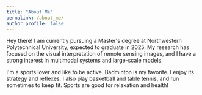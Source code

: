 ```yaml
---
title: "About Me"
permalink: /about_me/
author_profile: false
---
```

<!-- [CV](http://JinhaoShen.github.io/files/JinhaoShen_CV.pdf) -->

Hey there! I am currently pursuing a Master's degree at Northwestern Polytechnical University, expected to graduate in 2025. My research has focused on the visual interpretation of remote sensing images, and I have a strong interest in multimodal systems and large-scale models.

I'm a sports lover and like to be active. Badminton is my favorite. I enjoy its strategy and reflexes. I also play basketball and table tennis, and run sometimes to keep fit. Sports are good for relaxation and health! 



